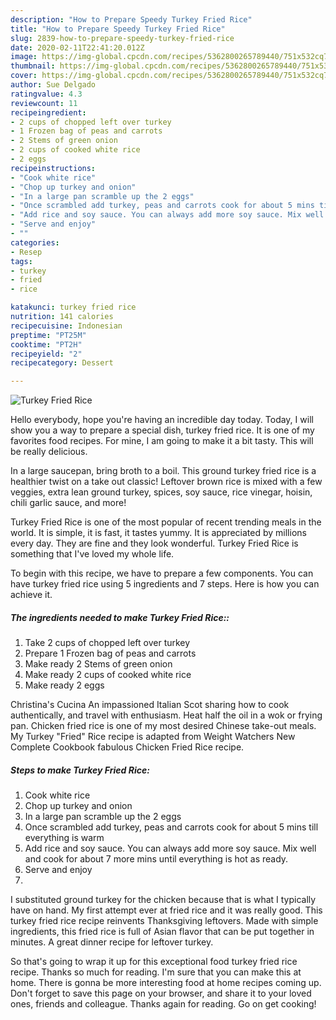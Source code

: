 ```yaml
---
description: "How to Prepare Speedy Turkey Fried Rice"
title: "How to Prepare Speedy Turkey Fried Rice"
slug: 2839-how-to-prepare-speedy-turkey-fried-rice
date: 2020-02-11T22:41:20.012Z
image: https://img-global.cpcdn.com/recipes/5362800265789440/751x532cq70/turkey-fried-rice-recipe-main-photo.jpg
thumbnail: https://img-global.cpcdn.com/recipes/5362800265789440/751x532cq70/turkey-fried-rice-recipe-main-photo.jpg
cover: https://img-global.cpcdn.com/recipes/5362800265789440/751x532cq70/turkey-fried-rice-recipe-main-photo.jpg
author: Sue Delgado
ratingvalue: 4.3
reviewcount: 11
recipeingredient:
- 2 cups of chopped left over turkey
- 1 Frozen bag of peas and carrots
- 2 Stems of green onion
- 2 cups of cooked white rice
- 2 eggs
recipeinstructions:
- "Cook white rice"
- "Chop up turkey and onion"
- "In a large pan scramble up the 2 eggs"
- "Once scrambled add turkey, peas and carrots cook for about 5 mins till everything is warm"
- "Add rice and soy sauce. You can always add more soy sauce. Mix well and cook for about 7 more mins until everything is hot as ready."
- "Serve and enjoy"
- ""
categories:
- Resep
tags:
- turkey
- fried
- rice

katakunci: turkey fried rice
nutrition: 141 calories
recipecuisine: Indonesian
preptime: "PT25M"
cooktime: "PT2H"
recipeyield: "2"
recipecategory: Dessert

---
```



![Turkey Fried Rice](https://img-global.cpcdn.com/recipes/5362800265789440/751x532cq70/turkey-fried-rice-recipe-main-photo.jpg)

Hello everybody, hope you're having an incredible day today. Today, I will show you a way to prepare a special dish, turkey fried rice. It is one of my favorites food recipes. For mine, I am going to make it a bit tasty. This will be really delicious.

In a large saucepan, bring broth to a boil. This ground turkey fried rice is a healthier twist on a take out classic! Leftover brown rice is mixed with a few veggies, extra lean ground turkey, spices, soy sauce, rice vinegar, hoisin, chili garlic sauce, and more!

Turkey Fried Rice is one of the most popular of recent trending meals in the world. It is simple, it is fast, it tastes yummy. It is appreciated by millions every day. They are fine and they look wonderful. Turkey Fried Rice is something that I've loved my whole life.


To begin with this recipe, we have to prepare a few components. You can have turkey fried rice using 5 ingredients and 7 steps. Here is how you can achieve it.

##### The ingredients needed to make Turkey Fried Rice::

1. Take 2 cups of chopped left over turkey
1. Prepare 1 Frozen bag of peas and carrots
1. Make ready 2 Stems of green onion
1. Make ready 2 cups of cooked white rice
1. Make ready 2 eggs


Christina&#39;s Cucina An impassioned Italian Scot sharing how to cook authentically, and travel with enthusiasm. Heat half the oil in a wok or frying pan. Chicken fried rice is one of my most desired Chinese take-out meals. My Turkey &#34;Fried&#34; Rice recipe is adapted from Weight Watchers New Complete Cookbook fabulous Chicken Fried Rice recipe. 

##### Steps to make Turkey Fried Rice:

1. Cook white rice
1. Chop up turkey and onion
1. In a large pan scramble up the 2 eggs
1. Once scrambled add turkey, peas and carrots cook for about 5 mins till everything is warm
1. Add rice and soy sauce. You can always add more soy sauce. Mix well and cook for about 7 more mins until everything is hot as ready.
1. Serve and enjoy
1. 


I substituted ground turkey for the chicken because that is what I typically have on hand. My first attempt ever at fried rice and it was really good. This turkey fried rice recipe reinvents Thanksgiving leftovers. Made with simple ingredients, this fried rice is full of Asian flavor that can be put together in minutes. A great dinner recipe for leftover turkey. 

So that's going to wrap it up for this exceptional food turkey fried rice recipe. Thanks so much for reading. I'm sure that you can make this at home. There is gonna be more interesting food at home recipes coming up. Don't forget to save this page on your browser, and share it to your loved ones, friends and colleague. Thanks again for reading. Go on get cooking!

